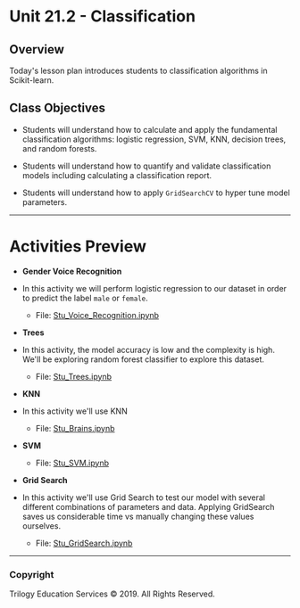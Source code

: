 # Unit 21.2 - Classification

## Overview

Today's lesson plan introduces students to classification algorithms in Scikit-learn.

## Class Objectives

* Students will understand how to calculate and apply the fundamental classification algorithms: logistic regression, SVM, KNN, decision trees, and random forests.

* Students will understand how to quantify and validate classification models including calculating a classification report.

* Students will understand how to apply `GridSearchCV` to hyper tune model parameters.

- - -

# Activities Preview

* **Gender Voice Recognition**
* In this activity we will perform logistic regression to our dataset in order to predict the label `male` or `female`.

  * File: [Stu_Voice_Recognition.ipynb](Activities/02-Stu_Voice_Recognition/Unsolved/Stu_Voice_Recognition.ipynb)

* **Trees**
* In this activity, the model accuracy is low and the complexity is high. We'll be exploring random forest classifier to explore this dataset.

  * File: [Stu_Trees.ipynb](Activities/04-Stu_Trees/Unsolved/Stu_Trees.ipynb)

* **KNN**
* In this activity we'll use KNN

  * File: [Stu_Brains.ipynb](Activities/06-Stu_KNN/Unsolved/Stu_KNN.ipynb)

* **SVM**

  * File: [Stu_SVM.ipynb](Activities/08-Stu_SVM/Unsolved/Stu_SVM.ipynb)

* **Grid Search**
* In this activity we'll use Grid Search to test our model with several different combinations of parameters and data. Applying GridSearch saves us considerable time vs manually changing these values ourselves.

  * File: [Stu_GridSearch.ipynb](Activities/10-Stu_GridSearch/Unsolved/Stu_GridSearch.ipynb)

- - -

### Copyright

Trilogy Education Services © 2019. All Rights Reserved.
